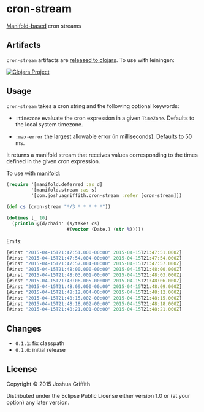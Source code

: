 # cron-stream

[Manifold-based](https://github.com/ztellman/manifold) cron streams

## Artifacts

`cron-stream` artifacts are
[released to clojars](https://clojars.org/com.joshuagriffith/cron-stream). To
use with leiningen:

[![Clojars Project](http://clojars.org/com.joshuagriffith/cron-stream/latest-version.svg)](http://clojars.org/com.joshuagriffith/cron-stream)

## Usage

`cron-stream` takes a cron string and the following optional keywords:

  - `:timezone` evaluate the cron expression in a given
    `TimeZone`. Defaults to the local system timezone.
  
  - `:max-error` the largest allowable error (in
    milliseconds). Defaults to 50 ms.

It returns a manifold stream that receives values corresponding to the
times defined in the given cron expression.

To use with [manifold](https://github.com/ztellman/manifold):

```clj
(require '[manifold.deferred :as d]
         '[manifold.stream :as s]
         '[com.joshuagriffith.cron-stream :refer [cron-stream]])

(def cs (cron-stream "*/3 * * * * *"))

(dotimes [_ 10]
  (println @(d/chain' (s/take! cs)
                      #(vector (Date.) (str %)))))
```

Emits:

```clj
[#inst "2015-04-15T21:47:51.000-00:00" 2015-04-15T21:47:51.000Z]
[#inst "2015-04-15T21:47:54.004-00:00" 2015-04-15T21:47:54.000Z]
[#inst "2015-04-15T21:47:57.004-00:00" 2015-04-15T21:47:57.000Z]
[#inst "2015-04-15T21:48:00.000-00:00" 2015-04-15T21:48:00.000Z]
[#inst "2015-04-15T21:48:03.001-00:00" 2015-04-15T21:48:03.000Z]
[#inst "2015-04-15T21:48:06.005-00:00" 2015-04-15T21:48:06.000Z]
[#inst "2015-04-15T21:48:09.000-00:00" 2015-04-15T21:48:09.000Z]
[#inst "2015-04-15T21:48:12.004-00:00" 2015-04-15T21:48:12.000Z]
[#inst "2015-04-15T21:48:15.002-00:00" 2015-04-15T21:48:15.000Z]
[#inst "2015-04-15T21:48:18.002-00:00" 2015-04-15T21:48:18.000Z]
[#inst "2015-04-15T21:48:21.001-00:00" 2015-04-15T21:48:21.000Z]
```

## Changes

- `0.1.1`: fix classpath
- `0.1.0`: initial release

## License

Copyright © 2015 Joshua Griffith

Distributed under the Eclipse Public License either version 1.0 or (at
your option) any later version.
